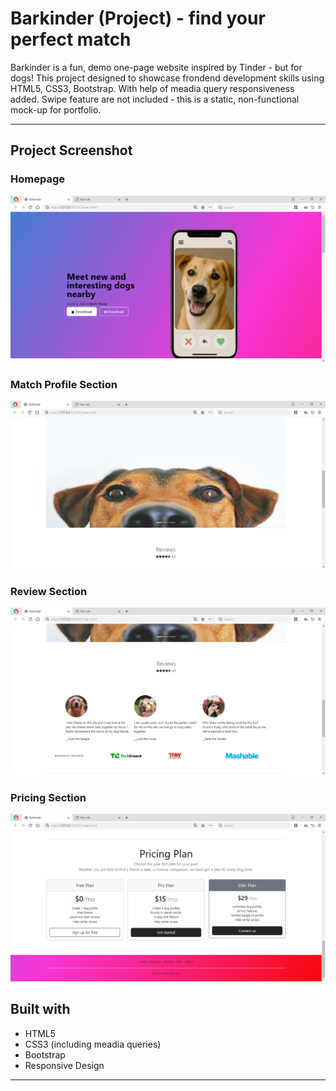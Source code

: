 # Barkinder  (Project) - find your perfect match


 Barkinder is a fun, demo one-page website inspired by Tinder - but for dogs!
 This project designed to showcase frondend development skills using HTML5, CSS3, Bootstrap.
 With help of meadia query responsiveness added.
 Swipe feature are not included - this is a static, non-functional mock-up for portfolio.

 ---

 ## Project Screenshot
 ### Homepage
 ![Barkinder Homepage](./images/Screenshot-1.png)
 
 ### Match Profile Section
 ![Barkinder Pofile](./images/Screenshot-2.png)

 ### Review Section
 ![Barkinder Review](./images/Screenshot-3.png)

 ### Pricing Section
 ![Barkinder Pricing](./images/Screenshot-4.png)



 ## Built with

 - HTML5
 - CSS3 (including meadia queries)
 - Bootstrap
 - Responsive Design

 ---

 

